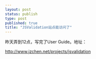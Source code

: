 ```yaml
--- 
layout: post
status: publish
type: post
published: true
title: "JSValidation站点能访问了"
---
```

<p>昨天弄到12点，写完了User Guide。地址：</p>
<p><a href="http://www.jzchen.net/projects/jsvalidation">http://www.jzchen.net/projects/jsvalidation</a></p>
<p>&nbsp;</p>
